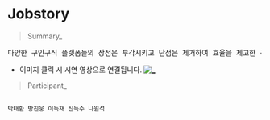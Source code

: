 # Jobstory

> Summary_
<pre>
다양한 구인구직 플랫폼들의 장점은 부각시키고 단점은 제거하여 효율을 제고한 구인구직 사이트
</pre>
* 이미지 클릭 시 시연 영상으로 연결됩니다.
[![_](https://user-images.githubusercontent.com/43169472/50580182-eca6a580-0e8e-11e9-8f71-529abe5099d8.PNG)](https://www.youtube.com/watch?v=1LxRe6rdy_c&t=20s)


> Participant_
<code>
박태환 방진웅 이득재 신득수 나원석
</code>
  
  




